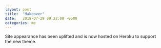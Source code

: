 ```yaml
---
layout: post
title:  "Makeover"
date:   2018-07-29 09:22:00 -0500
categories: me
---
```


Site appearance has been uplifted and is now hosted on Heroku to support the new theme.